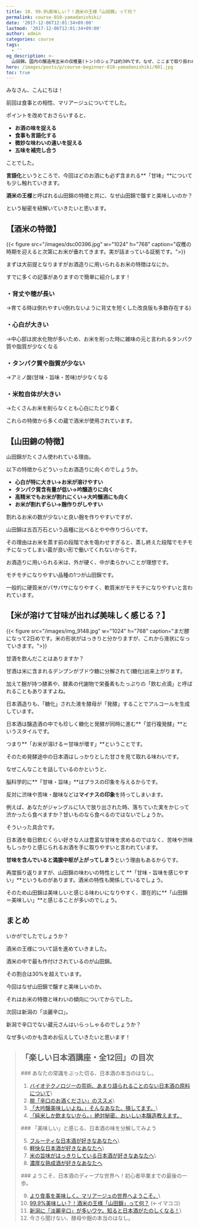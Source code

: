 ```yaml
---
title: 10. 99.9%美味しい？！酒米の王様「山田錦」って何？
permalink: course-010-yamadanishiki/
date: '2017-12-06T12:01:34+09:00'
lastmod: '2017-12-06T12:01:34+09:00'
author: admin
categories: course
tags:
  - ''
og_description: >-
  山田錦。国内の醸造用玄米の収穫量(トン)のシェアは約30%です。なぜ、ここまで取り扱われることが多いのか。それは杜氏を含む造り手の都合の良い性質に仕上がっているからです。この記事は、良いところを挙げるだけではなく、それがなぜ良いのかとりあげ、脳科学的な視点からも解説を加えたものです。日本酒はワインの単発酵とはちがい、「並行複発酵」です。これは糖化と発酵が同時に進んでいるということです。その特性も折り込みながら、酒米の王様の良いところをご紹介していきたいと思います。
hero: /images/posts/p/course-beginner-010-yamadanishiki/001.jpg
toc: true
---
```

みなさん、こんにちは！

前回は食事との相性、マリアージュについてでした。

ポイントを改めておさらいすると、

* **お酒の味を捉える**
* **食事も言語化する**
* **微妙な味わいの違いを捉える**
* **五味を補完し合う**

ことでした。

**言語化**というところで、今回はどのお酒にも必ず含まれる**「甘味」**についても少し触れていきます。

**酒米の王様**と呼ばれる山田錦の特徴と共に、なぜ山田錦で醸すと美味しいのか？

という秘密を紐解いていきたいと思います。

## 【酒米の特徴】

{{< figure src="/images/dsc00396.jpg" w="1024" h="768" caption="収穫の時期を迎えると次第にお米が垂れてきます。実が詰まっている証拠です。">}}

まずは大前提となりますがお酒造りに用いられるお米の特徴はなにか。

すでに多くの記事がありますので簡単に紹介します！

### ・背丈や穂が長い

→育てる時は倒れやすい(倒れないように背丈を短くした改良版も多数存在する)

### ・心白が大きい

→中心部は炭水化物が多いため、お米を削った時に雑味の元と言われるタンパク質や脂質が少なくなる

### ・タンパク質や脂質が少ない

→アミノ酸(甘味・旨味・苦味)が少なくなる

### ・米粒自体が大きい

→たくさんお米を削らなくとも心白にたどり着く

これらの特徴から多くの蔵で酒米が使用されています。

## 【山田錦の特徴】

山田錦がたくさん使われている理由。

以下の特徴からどういったお酒造りに向くのでしょうか。

* **心白が特に大きい→お米が溶けやすい**
* **タンパク質含有量が低い→吟醸造りに向く**
* **高精米でもお米が割れにくい→大吟醸酒にも向く**
* **お米が割れずらい→麹作りがしやすい**

割れるお米の数が少ないと良い麹を作りやすいですが、

山田錦は五百万石という品種に比べるとやや作りづらいです。

その理由はお米を蒸す前の段階で水を吸わせすぎると、蒸し終えた段階でモチモチになってしまい菌が良い形で働いてくれないからです。

お酒造りに用いられる米は、外が硬く、中が柔らかいことが理想です。

モチモチになりやすい品種の1つが山田錦です。

一般的に硬質米がパサパサになりやすく、軟質米がモチモチになりやすいと言われています。

## 【米が溶けて甘味が出れば美味しく感じる？】

{{< figure src="/images/img_9148.jpg" w="1024" h="768" caption="まだ醪になって2日めです。米の形状がはっきりと分かりますが、これから液状になっていきます。">}}

甘酒を飲んだことはありますか？

甘酒は米に含まれるデンプンがブドウ糖に分解されて(糖化)出来上がります。

加えて麹が持つ酵素や、酵素の代謝物で栄養素もたっぷりの「飲む点滴」と呼ばれることもありますよね。

日本酒造りも、「糖化」された液を酵母が「発酵」することでアルコールを生成しています。

日本酒は醸造酒の中でも珍しく糖化と発酵が同時に進む**「並行複発酵」**というスタイルです。

つまり**「お米が溶ける＝甘味が増す」**ということです。

そのため発酵途中の日本酒はしっかりとした甘さを見て取れる味わいです。

なぜこんなことを話しているのかというと、

脳科学的に**「甘味・旨味」**はプラスの印象を与えるからです。

反対に渋味や苦味・酸味などは**マイナスの印象**を持ってしまいます。

例えば、あなたがジャングルに1人で放り出された時、落ちていた実をかじって渋かったら食べますか？甘いものなら食べるのではないでしょうか。

そういった具合です。

日本酒を毎日飲むくらい好きな人は豊富な甘味を求めるのではなく、苦味や渋味もしっかりと感じられるお酒を手に取りやすいと言われています。

**甘味を含んでいると満腹中枢が上がってしまう**という理由もあるからです。

再度振り返りますが、山田錦の味わいの特性として **「甘味・旨味を感じやすい」**というものがあります。酒米の特性も関係しているでしょう。

そのため山田錦は美味しいと感じる味わいになりやすく、潜在的に**「山田錦＝美味しい」**と感じることが多いのでしょう。

## まとめ

いかがでしたでしょうか？

酒米の王様について話を進めていきました。

酒米の中で最も作付けされているのが山田錦。

その割合は30%を超えています。

今回はなぜ山田錦で醸すと美味しいのか。

それはお米の特徴と味わいの傾向についてからでした。

次回は新潟の「淡麗辛口」。

新潟で辛口でない蔵元さんはいらっしゃるのでしょうか？

なぜ多いのかも含めお伝えしていきたいと思います！

> ## 「楽しい日本酒講座・全12回」の目次
><p><p/>
>### あなたの常識をぶった切る、日本酒の本当のはなし。
>
> 1. [バイオテクノロジーの芸術、あまり語られることのない日本酒の原料について](/p/course-beginner-001-do-you-know-what-its-made-of/)\
> 2. [脱「辛口のお酒ください」のススメ](/p/course-beginner-002-stop-asking-dry-type-of-sake/)\
> 3. [「大吟醸美味しいよね。」そんなあなた、損してます。](/p/course-003-the-myth-of-the-highest-grade-sake/)\
> 4. [「純米しか飲まないから。」絶対秘密、おいしい本醸造教えます。](/p/course-004-a-letter-for-junmai-lovers/)  
><p><p/>
>### 「美味しい」と感じる、日本酒の味を分解してみよう
>
> 5. [フルーティな日本酒が好きなあなたへ](/p/course-005-fruity-sake/)\
> 6. [軽快な日本酒が好きなあなたへ](/p/course-006-smooth-sake/)\
> 7. [米の旨味がはっきりしている日本酒が好きなあなたへ](/p/course-007-umami-sake/)\
> 8. [濃厚な熟成酒が好きなあなたへ](/p/course-008-aged-sake/)  
><p><p/>
>### ようこそ、日本酒のディープな世界へ！初心者卒業までの最後の一歩。
>
> 9. [より食事を美味しく。マリアージュの世界へようこそ。](/p/course-009-sake-marriage/)\
> 10. [99.9%美味しい？！酒米の王様「山田錦」って何？](/p/course-010-yamadanishiki/)  (←イマココ) 
> 11. [新潟に「淡麗辛口」が多いワケ。知ると日本酒がたのしくなる！](/p/course-011-nigata-dry-sake/)\
> 12. 今さら聞けない、酵母や麹の本当のはなし。
